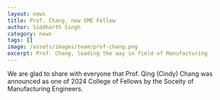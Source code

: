 ```yaml
---
layout: news
title: Prof. Chang, now SME Fellow
author: Siddharth Singh
category: news
tags: []
image: /assets/images/team/prof-chang.png
excerpt: Prof. Chang, leading the way in field of Manufacturing
---
```


We are glad to share with everyone that Prof. Qing (Cindy) Chang was announced as one of 2024 College of Fellows by the Soceity of Manufacturing Engineers. 

